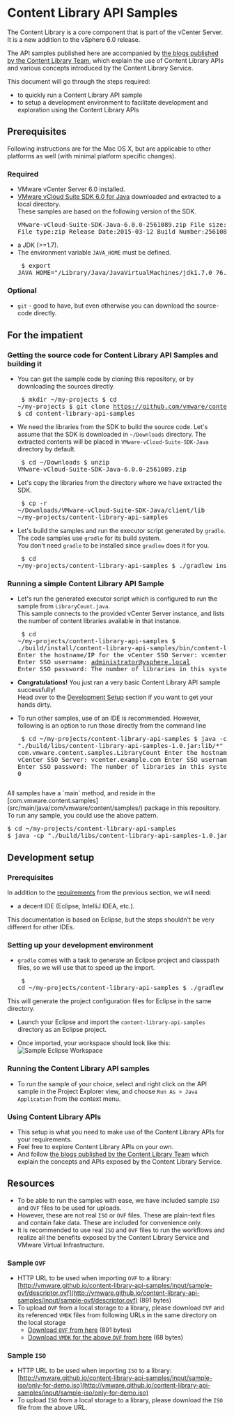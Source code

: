 # Content Library API Samples

The Content Library is a core component that is part of the vCenter Server.
It is a new addition to the vSphere 6.0 release.<br/>

The API samples published here are accompanied by [the blogs published by the Content Library Team](http://blogs.vmware.com/developer/2015/05/content-library-blog-series.html),
which explain the use of Content Library APIs and various concepts introduced by the Content Library Service.

This document will go through the steps required:

- to quickly run a Content Library API sample
- to setup a development environment to facilitate development and exploration using the Content Library APIs


## Prerequisites

Following instructions are for the Mac OS X, but are applicable to other platforms as well (with minimal platform specific changes).

### Required
- VMware vCenter Server 6.0 installed.
- [VMware vCloud Suite SDK 6.0 for Java](https://developercenter.vmware.com/web/sdk/60/vcloudsuite-java) downloaded and extracted to a local directory.<br/> These samples are based on the following version of the SDK.<pre>VMware-vCloud-Suite-SDK-Java-6.0.0-2561089.zip
File size:55 MB
File type:zip
Release Date:2015-03-12
Build Number:2561089</pre>
- a JDK (>=1.7).
- The environment variable `JAVA_HOME` must be defined.<br/><pre>
$ export JAVA\_HOME="/Library/Java/JavaVirtualMachines/jdk1.7.0\_76.jdk/Contents/Home"
</pre>

### Optional
- `git` - good to have, but even otherwise you can download the source-code directly.


## For the impatient
### Getting the source code for Content Library API Samples and building it
- You can get the sample code by cloning this repository, or by downloading the sources directly.<br/><pre>
$ mkdir ~/my-projects
$ cd ~/my-projects
$ git clone https://github.com/vmware/content-library-api-samples.git
$ cd content-library-api-samples
</pre>

-  We need the libraries from the SDK to build the source code. Let's assume that the SDK is downloaded in `~/Downloads` directory. The extracted contents will be placed in `VMware-vCloud-Suite-SDK-Java` directory by default.<br/><pre>
$ cd ~/Downloads
$ unzip VMware-vCloud-Suite-SDK-Java-6.0.0-2561089.zip
</pre>

- Let's copy the libraries from the directory where we have extracted the SDK.<br/><pre>
$ cp -r ~/Downloads/VMware-vCloud-Suite-SDK-Java/client/lib ~/my-projects/content-library-api-samples
</pre>

- Let's build the samples and run the executor script generated by `gradle`.<br/>The code samples use `gradle` for its build system. <br/>You don't need `gradle` to be installed since `gradlew` does it for you.<br/><pre>
$ cd ~/my-projects/content-library-api-samples
$ ./gradlew installApp
</pre>

### Running a simple Content Library API Sample
- Let's run the generated executor script which is configured to run the sample from `LibraryCount.java`.<br/>
This sample connects to the provided vCenter Server instance, and lists the number of content libraries available in that instance.<pre>
$ cd ~/my-projects/content-library-api-samples
$ ./build/install/content-library-api-samples/bin/content-library-api-samples
Enter the hostname/IP for the vCenter SSO Server: vcenter.example.com
Enter SSO username: administrator@vsphere.local
Enter SSO password:
The number of libraries in this system is: 0
$
</pre>

- <strong>Congratulations!</strong> You just ran a very basic Content Library API sample successfully!<br/>Head over to the [Development Setup](#development-setup) section if you want to get your hands dirty.

- To run other samples, use of an IDE is recommended. However, following is an option to run those directly from the command line<br/><pre>
$ cd ~/my-projects/content-library-api-samples
$ java -cp "./build/libs/content-library-api-samples-1.0.jar:lib/\*" com.vmware.content.samples.LibraryCount
Enter the hostname/IP for the vCenter SSO Server: vcenter.example.com
Enter SSO username: administrator@vsphere.local
Enter SSO password:
The number of libraries in this system is: 0
</pre>
All samples have a `main` method, and reside in the [com.vmware.content.samples](src/main/java/com/vmware/content/samples/) package in this repository.<br/>
To run any sample, you could use the above pattern. <br/><pre>
$ cd ~/my-projects/content-library-api-samples
$ java -cp "./build/libs/content-library-api-samples-1.0.jar:lib/\*" com.vmware.content.samples.&lt;SAMPLE\_CLASS\_NAME&gt;
</pre>

## Development setup

### Prerequisites
In addition to the [requirements](#prerequisites) from the previous section, we will need:

- a decent IDE (Eclipse, IntelliJ IDEA, etc.). <br/>

This documentation is based on Eclipse, but the steps shouldn't be very different for other IDEs.


### Setting up your development environment
- `gradle` comes with a task to generate an Eclipse project and classpath files, so we will use that to speed up the import. <pre>
$ cd ~/my-projects/content-library-api-samples
$ ./gradlew eclipse
</pre>
This will generate the project configuration files for Eclipse in the same directory.

- Launch your Eclipse and import the `content-library-api-samples` directory as an Eclipse project.

- Once imported, your workspace should look like this:<br/>
![Sample Eclipse Workspace](http://vmware.github.io/content-library-api-samples/screenshots/sample-eclipse-workspace-v2.png "Sample Eclipse Workspace")

### Running the Content Library API samples
- To run the sample of your choice,  select and right click on the API sample in the Project Explorer view, and choose `Run As > Java Application` from the context menu.

### Using Content Library APIs
- This setup is what you need to make use of the Content Library APIs for your requirements.
- Feel free to explore Content Library APIs on your own.
-  And follow [the blogs published by the Content Library Team](https://blogs.vmware.com/developer/2015/05/content-library-blog-series.html) which explain the concepts and APIs exposed by the Content Library Service.

## Resources
- To be able to run the samples with ease, we have included sample `ISO` and `OVF` files to be used for uploads.
- However, these are not real `ISO` or `OVF` files. These are plain-text files and contain fake data. These are included for convenience only.
- It is recommended to use real `ISO` and `OVF` files to run the workflows and realize all the benefits exposed by the Content Library Service and VMware Virtual Infrastructure.



### Sample `OVF`
 - HTTP URL to be used when importing `OVF` to a library: <br/>[http://vmware.github.io/content-library-api-samples/input/sample-ovf/descriptor.ovf](http://vmware.github.io/content-library-api-samples/input/sample-ovf/descriptor.ovf) (891 bytes)
 - To upload `OVF` from a local storage to a library, please download `OVF` and its referenced `VMDK` files from following URLs in the same directory on the local storage
     - [Download `OVF` from here](http://vmware.github.io/content-library-api-samples/input/sample-ovf/descriptor.ovf) (891 bytes)
     - [Download `VMDK` for the above `OVF` from here](http://vmware.github.io/content-library-api-samples/input/sample-ovf/only-for-demo.vmdk) (68 bytes)

### Sample `ISO`
 - HTTP URL to be used when importing `ISO` to a library: <br/>[http://vmware.github.io/content-library-api-samples/input/sample-iso/only-for-demo.iso](http://vmware.github.io/content-library-api-samples/input/sample-iso/only-for-demo.iso)
 - To upload `ISO` from a local storage to a library, please download the `ISO` file from the above URL.

